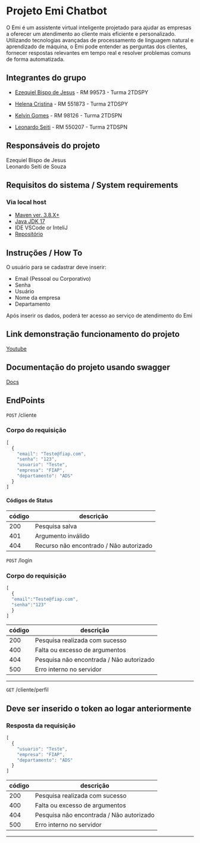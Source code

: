 # Projeto Emi Chatbot
O Emi é um assistente virtual inteligente projetado para ajudar as empresas a oferecer um atendimento ao cliente mais eficiente e personalizado. Utilizando tecnologias avançadas de processamento de linguagem natural e aprendizado de máquina, o Emi pode entender as perguntas dos clientes, fornecer respostas relevantes em tempo real e resolver problemas comuns de forma automatizada.

## Integrantes do grupo

- [Ezequiel Bispo de Jesus](https://github.com/EzequielBispo) - RM 99573 - Turma  2TDSPY

- [Helena Cristina](https://github.com/19helena) - RM 551873 - Turma  2TDSPY

- [Kelvin Gomes](https://github.com/kelving0mes) - RM 98126 - Turma  2TDSPN 

- [Leonardo Seiti](https://github.com/LeonardoSeiti) - RM 550207 - Turma  2TDSPN

## Responsáveis do projeto
Ezequiel Bispo de Jesus<br>
Leonardo Seiti de Souza

## Requisitos do sistema / System requirements

### Via local host
- [Maven ver. 3.8.X+](https://maven.apache.org/download.cgi)
- [Java JDK 17](https://www.oracle.com/br/java/technologies/downloads/#java17)
- IDE VSCode or InteliJ
- [Repositório](https://github.com/LeonardoSeiti/SPRINT3JAVA.git)

## Instruções / How To
O usuário para se cadastrar deve inserir:
- Email (Pessoal ou Corporativo)
- Senha
- Usuário
- Nome da empresa
- Departamento

Após inserir os dados, poderá ter acesso ao serviço de atendimento do Emi

## Link demonstração funcionamento do projeto

[Youtube](https://www.youtube.com/watch?v=JbCCxfzn_r4)

## Documentação do projeto usando swagger
[Docs](https://api-sprint-emi.azurewebsites.net/swagger-ui/index.html)

## EndPoints
`POST` /cliente <br>

### Corpo do requisição 
```js
[
  {
    "email": "Teste@fiap.com",
    "senha": "123",
    "usuario": "Teste",
    "empresa": "FIAP",
    "departamento": "ADS"
  }
]
```
#### Códigos de Status

|código|descrição
|------|---------
| 200| Pesquisa salva
| 401| Argumento inválido  
| 404| Recurso não encontrado / Não autorizado  

`POST` /login <br>

### Corpo do requisição 
```js
[
  {
  "email":"Teste@fiap.com",
  "senha":"123"
  }
]
```

|código|descrição
|------|---------
| 200 | Pesquisa realizada com sucesso           
| 400 | Falta ou excesso de argumentos           
| 404 | Pesquisa não encontrada / Não autorizado                  
| 500 | Erro interno no servidor                 
---


`GET` /cliente/perfil <br>
## Deve ser inserido o token ao logar anteriormente
### Resposta da requisição 
```js
[
  {
    "usuario": "Teste",
    "empresa": "FIAP",
    "departamento": "ADS"
  }
]
```
|código|descrição
|------|---------
| 200 | Pesquisa realizada com sucesso           
| 400 | Falta ou excesso de argumentos           
| 404 | Pesquisa não encontrada / Não autorizado                  
| 500 | Erro interno no servidor                 
---
